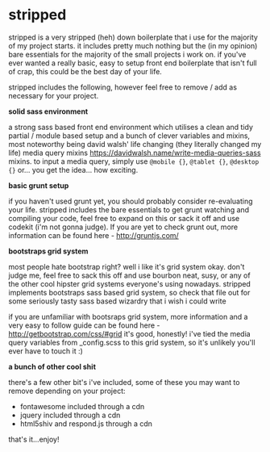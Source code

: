 # stripped
stripped is a very stripped (heh) down boilerplate that i use for the majority of my project starts. it includes pretty much nothing but the (in my opinion) bare essentials for the majority of the small projects i work on. if you've ever wanted a really basic, easy to setup front end boilerplate that isn't full of crap, this could be the best day of your life.

stripped includes the following, however feel free to remove / add as necessary for your project.

**solid sass environment**

a strong sass based front end environment which utilises a clean and tidy partial / module based setup and a bunch of clever variables and mixins, most noteworthy being david walsh' life changing (they literally changed my life) media query mixins https://davidwalsh.name/write-media-queries-sass mixins. to input a media query, simply use `@mobile {}`, `@tablet {}`, `@desktop {}` or... you get the idea... how exciting.

**basic grunt setup**

if you haven't used grunt yet, you should probably consider re-evaluating your life. stripped includes the bare essentials to get grunt watching and compiling your code, feel free to expand on this or sack it off and use codekit (i'm not gonna judge). If you are yet to check grunt out, more information can be found here - http://gruntjs.com/

**bootstraps grid system**

most people hate bootstrap right? well i like it's grid system okay. don't judge me, feel free to sack this off and use bourbon neat, susy, or any of the other cool hipster grid systems everyone's using nowadays. stripped implements bootstraps sass based grid system, so check that file out for some seriously tasty sass based wizardry that i wish i could write

if you are unfamiliar with bootsraps grid system, more information and a very easy to follow guide can be found here - http://getbootstrap.com/css/#grid it's good, honestly! i've tied the media query variables from _config.scss to this grid system, so it's unlikely you'll ever have to touch it :)

**a bunch of other cool shit**

there's a few other bit's i've included, some of these you may want to remove depending on your project:

- fontawesome included through a cdn
- jquery included through a cdn
- html5shiv and respond.js through a cdn

that's it...enjoy!
